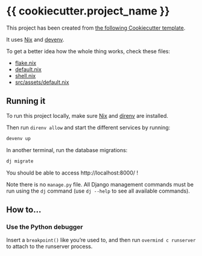# {{ cookiecutter.project_name }}

This project has been created from [the following Cookiecutter template](https://github.com/sephii/django-template/).

It uses [Nix](https://nixos.org/) and [devenv](https://devenv.sh/).

To get a better idea how the whole thing works, check these files:

* [flake.nix](./flake.nix)
* [default.nix](./default.nix)
* [shell.nix](./shell.nix)
* [src/assets/default.nix](./src/assets/default.nix)

## Running it

To run this project locally, make sure [Nix](https://nixos.org/) and [direnv](https://github.com/direnv/direnv) are installed.

Then run `direnv allow` and start the different services by running:

```sh
devenv up
```

In another terminal, run the database migrations:

```sh
dj migrate
```

You should be able to access http://localhost:8000/ !

Note there is no `manage.py` file. All Django management commands must be run using the
`dj` command (use `dj --help` to see all available commands).

## How to…

### Use the Python debugger

Insert a `breakpoint()` like you’re used to, and then run `overmind c runserver` to
attach to the runserver process.
